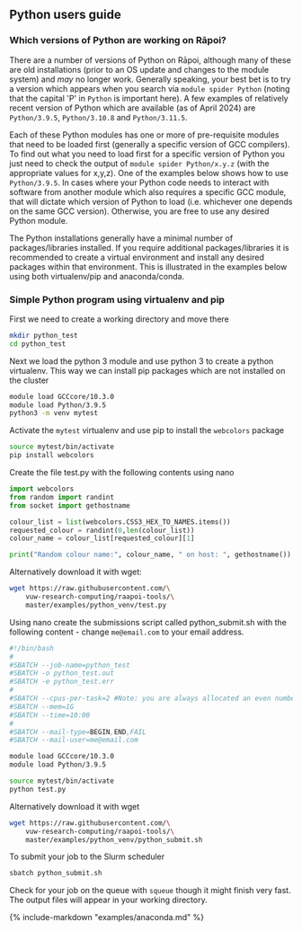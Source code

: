 ## Python users guide

### Which versions of Python are working on Rāpoi?

There are a number of versions of Python on Rāpoi, although many of these are old installations (prior to an OS update and changes to the module system) and *may* no longer work.
Generally speaking, your best bet is to try a version which appears when you search via `module spider Python` (noting that the capital 'P' in `Python` is important here).
A few examples of relatively recent version of Python which are available (as of April 2024) are `Python/3.9.5`, `Python/3.10.8` and `Python/3.11.5`.

Each of these Python modules has one or more of pre-requisite modules that need to be loaded first (generally a specific version of GCC compilers).
To find out what you need to load first for a specific version of Python you just need to check the output of `module spider Python/x.y.z` (with the appropriate values for x,y,z).
One of the examples below shows how to use `Python/3.9.5`.
In cases where your Python code needs to interact with software from another module which also requires a specific GCC module, that will dictate which version of Python to load (i.e. whichever one depends on the same GCC version).
Otherwise, you are free to use any desired Python module. 

The Python installations generally have a minimal number of packages/libraries installed.
If you require additional packages/libraries it is recommended to create a virtual environment and install any desired packages within that environment.
This is illustrated in the examples below using both virtualenv/pip and anaconda/conda. 

### Simple Python program using virtualenv and pip

First we need to create a working directory and move there
```bash
mkdir python_test
cd python_test
```
Next we load the python 3 module and use python 3 to create a python virtualenv.  This way we can install pip packages which are not installed on the cluster
```bash
module load GCCcore/10.3.0
module load Python/3.9.5
python3 -m venv mytest
```

Activate the `mytest` virtualenv and use pip to install the `webcolors` package
```bash
source mytest/bin/activate
pip install webcolors
```

Create the file test.py with the following contents using nano
```python
import webcolors
from random import randint
from socket import gethostname

colour_list = list(webcolors.CSS3_HEX_TO_NAMES.items())
requested_colour = randint(0,len(colour_list))
colour_name = colour_list[requested_colour][1]

print("Random colour name:", colour_name, " on host: ", gethostname())
```

Alternatively download it with wget:
```bash
wget https://raw.githubusercontent.com/\
    vuw-research-computing/raapoi-tools/\
    master/examples/python_venv/test.py
```

Using nano create the submissions script called python_submit.sh with the following content - change `me@email.com` to your email address.
```bash
#!/bin/bash
#
#SBATCH --job-name=python_test
#SBATCH -o python_test.out
#SBATCH -e python_test.err
#
#SBATCH --cpus-per-task=2 #Note: you are always allocated an even number of cpus
#SBATCH --mem=1G
#SBATCH --time=10:00
#
#SBATCH --mail-type=BEGIN,END,FAIL
#SBATCH --mail-user=me@email.com

module load GCCcore/10.3.0
module load Python/3.9.5

source mytest/bin/activate
python test.py
```

Alternatively download it with wget
```bash
wget https://raw.githubusercontent.com/\
    vuw-research-computing/raapoi-tools/\
    master/examples/python_venv/python_submit.sh
```

To submit your job to the Slurm scheduler
```bash
sbatch python_submit.sh
```

Check for your job on the queue with `squeue` though it might finish very fast.  The output files will appear in your working directory.






{%
include-markdown "examples/anaconda.md"
%}




